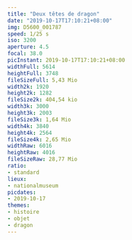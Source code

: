 ```yaml
---
title: "Deux têtes de dragon"
date: "2019-10-17T17:10:21+08:00"
img: D5600_001787
speed: 1/25 s
iso: 3200
aperture: 4.5
focal: 38.0
picInstant: 2019-10-17T17:10:21+08:00
widthFull: 5614
heightFull: 3748
fileSizeFull: 5,43 Mio
width2k: 1920
height2k: 1282
fileSize2k: 404,54 kio
width3k: 3000
height3k: 2003
fileSize3k: 1,64 Mio
width4k: 3840
height4k: 2564
fileSize4k: 2,65 Mio
widthRaw: 6016
heightRaw: 4016
fileSizeRaw: 28,77 Mio
ratio:
- standard
lieux:
- nationalmuseum
picdates:
- 2019-10-17
themes:
- histoire
- objet
- dragon
---
```


